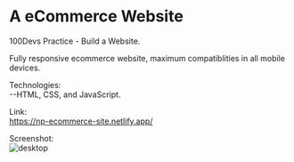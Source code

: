 # A eCommerce Website

100Devs Practice - Build a Website.

Fully responsive ecommerce website, maximum compatiblities in all mobile devices.

Technologies:<br>
--HTML, CSS, and JavaScript.

Link:<br>
https://np-ecommerce-site.netlify.app/

Screenshot:<br>
![desktop](https://github.com/NP558565/my-projects-portfolio/assets/76566329/2f4ee230-befb-41f6-af21-d4519e9d7d6c)




